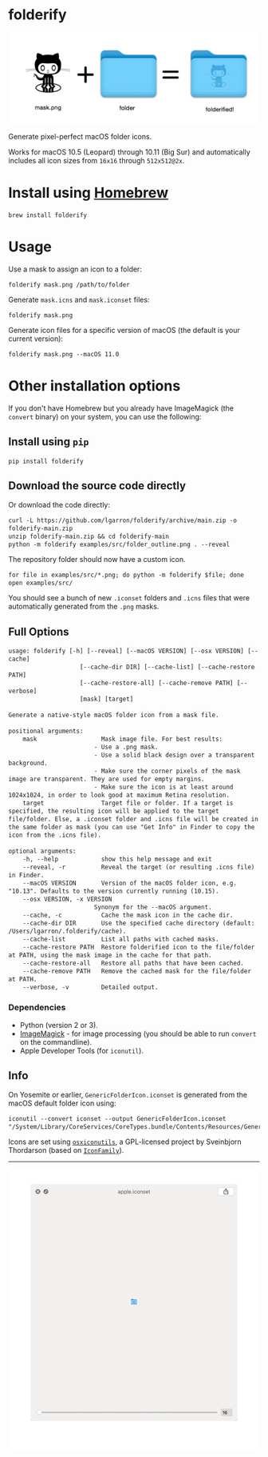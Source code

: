 # folderify

![mask.png + folder = folderified!](examples/png/explanation.png)

Generate pixel-perfect macOS folder icons.

Works for macOS 10.5 (Leopard)
through 10.11 (Big Sur) and automatically includes all icon sizes from `16x16` through `512x512@2x`.

# Install using [Homebrew](https://formulae.brew.sh/formula/folderify)

```shell
brew install folderify
```

# Usage

Use a mask to assign an icon to a folder:

```shell
folderify mask.png /path/to/folder
```

Generate `mask.icns` and `mask.iconset` files:

```shell
folderify mask.png
```

Generate icon files for a specific version of macOS (the default is your current
version):

```shell
folderify mask.png --macOS 11.0
```

# Other installation options

If you don't have Homebrew but you already have ImageMagick (the `convert`
binary) on your system, you can use the following:

## Install using `pip`

```shell
pip install folderify
```

## Download the source code directly

Or download the code directly:

```shell
curl -L https://github.com/lgarron/folderify/archive/main.zip -o folderify-main.zip
unzip folderify-main.zip && cd folderify-main
python -m folderify examples/src/folder_outline.png . --reveal
```

The repository folder should now have a custom icon.

```shell
for file in examples/src/*.png; do python -m folderify $file; done
open examples/src/
```

You should see a bunch of new `.iconset` folders and `.icns` files that were automatically generated from the `.png` masks.

## Full Options

```shell
usage: folderify [-h] [--reveal] [--macOS VERSION] [--osx VERSION] [--cache]
                    [--cache-dir DIR] [--cache-list] [--cache-restore PATH]
                    [--cache-restore-all] [--cache-remove PATH] [--verbose]
                    [mask] [target]

Generate a native-style macOS folder icon from a mask file.

positional arguments:
    mask                  Mask image file. For best results:
                        - Use a .png mask.
                        - Use a solid black design over a transparent background.
                        - Make sure the corner pixels of the mask image are transparent. They are used for empty margins.
                        - Make sure the icon is at least around 1024x1024, in order to look good at maximum Retina resolution.
    target                Target file or folder. If a target is specified, the resulting icon will be applied to the target file/folder. Else, a .iconset folder and .icns file will be created in the same folder as mask (you can use "Get Info" in Finder to copy the icon from the .icns file).

optional arguments:
    -h, --help            show this help message and exit
    --reveal, -r          Reveal the target (or resulting .icns file) in Finder.
    --macOS VERSION       Version of the macOS folder icon, e.g. "10.13". Defaults to the version currently running (10.15).
    --osx VERSION, -x VERSION
                        Synonym for the --macOS argument.
    --cache, -c           Cache the mask icon in the cache dir.
    --cache-dir DIR       Use the specified cache directory (default: /Users/lgarron/.folderify/cache).
    --cache-list          List all paths with cached masks.
    --cache-restore PATH  Restore folderified icon to the file/folder at PATH, using the mask image in the cache for that path.
    --cache-restore-all   Restore all paths that have been cached.
    --cache-remove PATH   Remove the cached mask for the file/folder at PATH.
    --verbose, -v         Detailed output.
```

### Dependencies

- Python (version 2 or 3).
- [ImageMagick](http://www.imagemagick.org/) - for image processing (you should be able to run <code>convert</code> on the commandline).
- Apple Developer Tools (for `iconutil`).

## Info

On Yosemite or earlier, `GenericFolderIcon.iconset` is generated from the macOS default folder icon using:

```shell
iconutil --convert iconset --output GenericFolderIcon.iconset "/System/Library/CoreServices/CoreTypes.bundle/Contents/Resources/GenericFolderIcon.icns"
```

Icons are set using [`osxiconutils`](http://www.sveinbjorn.org/osxiconutils), a GPL-licensed project by Sveinbjorn Thordarson (based on [`IconFamily`](http://iconfamily.sourceforge.net/)).

---

![apple.gif](examples/png/apple.gif)
